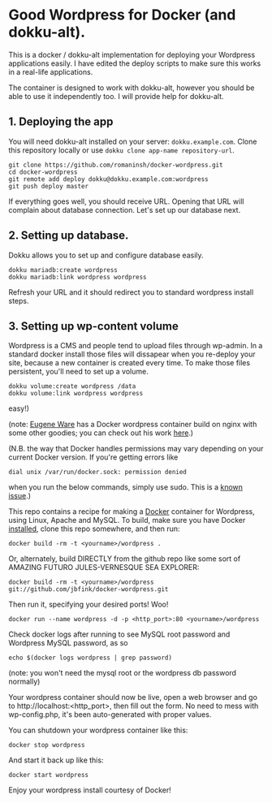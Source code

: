 # Good Wordpress for Docker (and dokku-alt).

This is a docker / dokku-alt implementation for deploying your Wordpress
applications easily. I have edited the deploy scripts to make sure
this works in a real-life applications.

The container is designed to work with dokku-alt, however you should be
able to use it independently too. I will provide help for dokku-alt.

## 1. Deploying the app

You will need dokku-alt installed on your server: `dokku.example.com`.
Clone this repository locally or use `dokku clone app-name repository-url`.

```
git clone https://github.com/romaninsh/docker-wordpress.git
cd docker-wordpress
git remote add deploy dokku@dokku.example.com:wordpress
git push deploy master
```

If everything goes well, you should receive URL. Opening that URL will
complain about database connection. Let's set up our database next.

## 2. Setting up database.

Dokku allows you to set up and configure database easily.

```
dokku mariadb:create wordpress
dokku mariadb:link wordpress wordpress
```

Refresh your URL and it should redirect you to standard wordpress
install steps.

## 3. Setting up wp-content volume

Wordpress is a CMS and people tend to upload files through wp-admin. In a
standard docker install those files will dissapear when you re-deploy
your site, because a new container is created every time. To make those
files persistent, you'll need to set up a volume.

```
dokku volume:create wordpress /data
dokku volume:link wordpress wordpress
```




easy!)

(note: [Eugene Ware](http://github.com/eugeneware) has a Docker wordpress container build on nginx with some other goodies; you can check out his work [here](http://github.com/eugeneware/docker-wordpress-nginx).)


(N.B. the way that Docker handles permissions may vary depending on your current Docker version. If you're getting errors like
```
dial unix /var/run/docker.sock: permission denied
```
when you run the below commands, simply use sudo. This is a [known issue](https://twitter.com/docker/status/366040073793323008).)


This repo contains a recipe for making a [Docker](http://docker.io) container for Wordpress, using Linux, Apache and MySQL.
To build, make sure you have Docker [installed](http://www.docker.io/gettingstarted/), clone this repo somewhere, and then run:
```
docker build -rm -t <yourname>/wordpress .
```

Or, alternately, build DIRECTLY from the github repo like some sort of AMAZING FUTURO JULES-VERNESQUE SEA EXPLORER:
```
docker build -rm -t <yourname>/wordpress git://github.com/jbfink/docker-wordpress.git
```

Then run it, specifying your desired ports! Woo!
```
docker run --name wordpress -d -p <http_port>:80 <yourname>/wordpress
```


Check docker logs after running to see MySQL root password and Wordpress MySQL password, as so

```
echo $(docker logs wordpress | grep password)
```

(note: you won't need the mysql root or the wordpress db password normally)


Your wordpress container should now be live, open a web browser and go to http://localhost:<http_port>, then fill out the form. No need to mess with wp-config.php, it's been auto-generated with proper values.


You can shutdown your wordpress container like this:
```
docker stop wordpress
```

And start it back up like this:
```
docker start wordpress
```

Enjoy your wordpress install courtesy of Docker!

